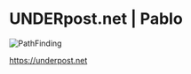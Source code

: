 # UNDERpost.net | Pablo


![PathFinding](https://underpost.net/underpost-social.jpg)


https://underpost.net

